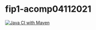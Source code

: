 # fip1-acomp04112021
[![Java CI with Maven](https://github.com/ffvprogweb/fip1-acomp04112021/actions/workflows/maven.yml/badge.svg)](https://github.com/ffvprogweb/fip1-acomp04112021/actions/workflows/maven.yml)
